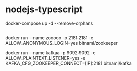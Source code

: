 # nodejs-typescript

docker-compose up -d --remove-orphans

##

docker run --name zooooo -p 2181:2181 -e ALLOW_ANONYMOUS_LOGIN=yes bitnami/zookeeper

docker run --name kafkaa -p 9092:9092 -e ALLOW_PLAINTEXT_LISTENER=yes -e KAFKA_CFG_ZOOKEEPER_CONNECT=[IP]:2181 bitnami/kafka
